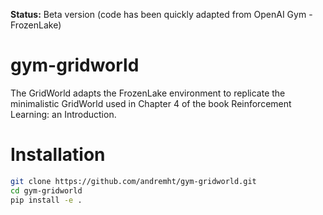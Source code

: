 **Status:** Beta version (code has been quickly adapted from OpenAI Gym - FrozenLake)

# gym-gridworld

The GridWorld adapts the FrozenLake environment to replicate the minimalistic GridWorld used in Chapter 4 of the book Reinforcement Learning: an Introduction.

# Installation

```bash
git clone https://github.com/andremht/gym-gridworld.git
cd gym-gridworld
pip install -e .
```
